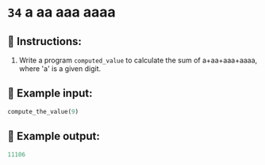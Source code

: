 # `34` a aa aaa aaaa

## 📝 Instructions:

1. Write a program `computed_value` to calculate the sum of a+aa+aaa+aaaa, where 'a' is a given digit.

## 📎 Example input:

```py
compute_the_value(9)
```

## 📎 Example output:

```py
11106
```
